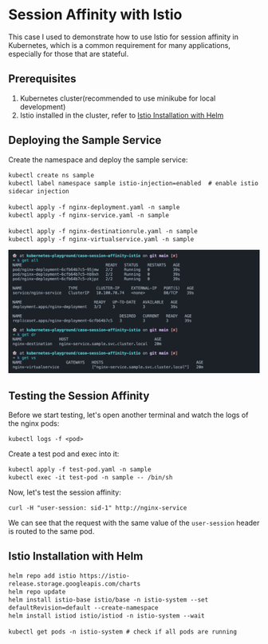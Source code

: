 # Session Affinity with Istio

This case I used to demonstrate how to use Istio for session affinity in Kubernetes, which is a common
requirement for many applications, especially for those that are stateful.

## Prerequisites

1. Kubernetes cluster(recommended to use minikube for local development)
2. Istio installed in the cluster, refer to [Istio Installation with Helm](#istio-installation-with-helm)

## Deploying the Sample Service

Create the namespace and deploy the sample service:

```fish
kubectl create ns sample
kubectl label namespace sample istio-injection=enabled  # enable istio sidecar injection

kubectl apply -f nginx-deployment.yaml -n sample
kubectl apply -f nginx-service.yaml -n sample

kubectl apply -f nginx-destinationrule.yaml -n sample
kubectl apply -f nginx-virtualservice.yaml -n sample
```

![Check resources running](../misc/SCR-20240819-tyod.png)

## Testing the Session Affinity

Before we start testing, let's open another terminal and watch the logs of the nginx pods:

```fish
kubectl logs -f <pod>
```

Create a test pod and exec into it:

```fish
kubectl apply -f test-pod.yaml -n sample
kubectl exec -it test-pod -n sample -- /bin/sh
```

Now, let's test the session affinity:

```fish
curl -H "user-session: sid-1" http://nginx-service
```

We can see that the request with the same value of the `user-session` header is routed to the same pod.

## Istio Installation with Helm

```fish
helm repo add istio https://istio-release.storage.googleapis.com/charts
helm repo update
helm install istio-base istio/base -n istio-system --set defaultRevision=default --create-namespace
helm install istiod istio/istiod -n istio-system --wait

kubectl get pods -n istio-system # check if all pods are running
```
